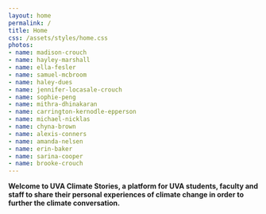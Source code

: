 ```yaml
---
layout: home
permalink: /
title: Home
css: /assets/styles/home.css
photos:
- name: madison-crouch
- name: hayley-marshall
- name: ella-fesler
- name: samuel-mcbroom
- name: haley-dues
- name: jennifer-locasale-crouch
- name: sophie-peng
- name: mithra-dhinakaran
- name: carrington-kernodle-epperson
- name: michael-nicklas
- name: chyna-brown
- name: alexis-conners
- name: amanda-nelsen
- name: erin-baker
- name: sarina-cooper
- name: brooke-crouch
---
```

**Welcome to UVA Climate Stories, a platform for UVA students, faculty and staff to share their personal experiences of climate change in order to further the climate conversation.**
